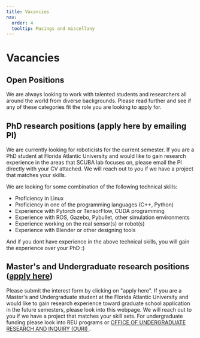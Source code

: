 ```yaml
---
title: Vacancies
nav:
  order: 4
  tooltip: Musings and miscellany
---
```


# Vacancies
<!-- # {% include icon.html icon="fa-solid fa-feather-pointed" %}Vacancies -->


 <h2>Open Positions</h2> 
We are always looking to work with talented students and researchers all around the world from diverse backgrounds. Please read further and see if any of these categories fit the role you are looking to apply for.

 <h2>PhD research positions (apply here by emailing PI)</h2> 

We are currently looking for roboticists for the current semester. If you are a PhD student at Florida Atlantic University and would like to gain research experience in the areas that SCUBA lab focuses on, please email the PI directly with your CV attached. We will reach out to you if we have a project that matches your skills. 

We are looking for some combination of the following technical skills:

<ul>
  <li>Proficiency in Linux</li>
  <li>Proficiency in one of the programming languages (C++, Python)</li>
  <li>Experience with Pytorch or TensorFlow, CUDA programming</li>
  <li>Experience with ROS, Gazebo, Pybullet, other simulation environments</li>
  <li>Experience working on the real sensor(s) or robot(s)</li>
  <li>Experience with Blender or other designing tools</li>
</ul>

 And if you dont have experience in the above technical skills, you will gain the experience over your PhD :)

 <h2>Master's and Undergraduate research positions (<a href="https://forms.office.com/Pages/ResponsePage.aspx?id=wcnDYyToP0G0NS8Mq7KCj7mQB-IRyItDutrdRTZsjsdUMTVWMkJIMlRQRlVNMDNORDVXSVE5RE5IQi4u">apply here</a>)</h2> 
Please submit the interest form by clicking on "apply here". If you are a Master's and  Undergraduate student at the Florida Atlantic University and would like to gain research experience toward graduate school application in the future semesters, please look into this webpage. We will reach out to you if we have a project that matches your skill sets. For undergraduate funding please look into REU programs or <a href="https://www.fau.edu/ouri/">OFFICE OF UNDERGRADUATE RESEARCH AND INQUIRY (OURI) </a>. 


